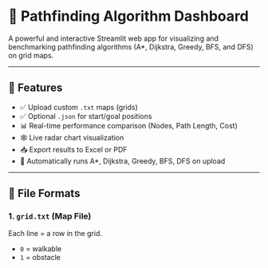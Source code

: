 # 🧭 Pathfinding Algorithm Dashboard

A powerful and interactive Streamlit web app for visualizing and benchmarking pathfinding algorithms (A*, Dijkstra, Greedy, BFS, and DFS) on grid maps.

---

## 🚀 Features

- ✅ Upload custom `.txt` maps (grids)
- ✅ Optional `.json` for start/goal positions
- 📊 Real-time performance comparison (Nodes, Path Length, Cost)
- 🕸 Live radar chart visualization
- 📥 Export results to Excel or PDF
- 🔁 Automatically runs A*, Dijkstra, Greedy, BFS, DFS on upload

---

## 📂 File Formats

### 1. `grid.txt` (Map File)
Each line = a row in the grid.
- `0` = walkable
- `1` = obstacle

